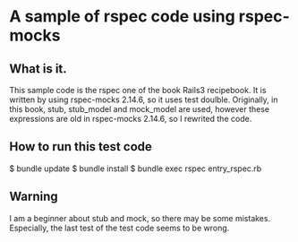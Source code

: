 # A sample of rspec code using rspec-mocks

## What is it.

This sample code is the rspec one of the book Rails3 recipebook. It is written by using rspec-mocks 2.14.6, so it uses test doulble. Originally, in this book, stub, stub_model and mock_model are used, however these expressions are old in rspec-mocks 2.14.6, so I rewrited the code.

## How to run this test code

$ bundle update
$ bundle install
$ bundle exec rspec entry_rspec.rb

## Warning

I am a beginner about stub and mock, so there may be some mistakes. Especially, the last test of the test code seems to be wrong.
 
